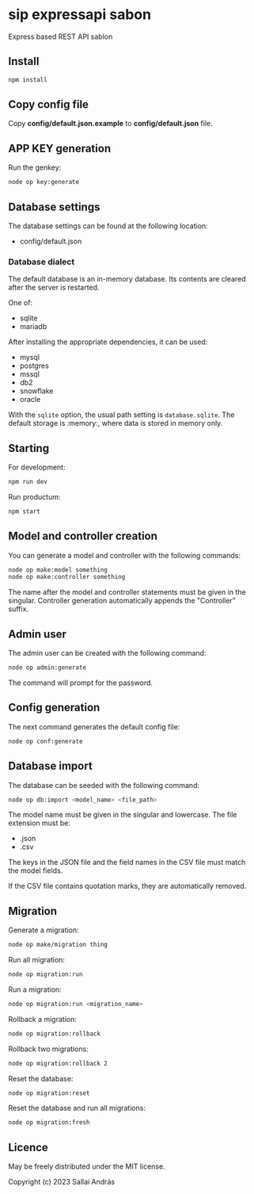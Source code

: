# sip expressapi sabon

Express based REST API sablon

## Install

```cmd
npm install
```

## Copy config file

Copy **config/default.json.example** to **config/default.json** file.

## APP KEY generation

Run the genkey:

```cmd
node op key:generate
```

## Database settings

The database settings can be found at the following location:

* config/default.json

### Database dialect

The default database is an in-memory database. Its contents are cleared after the server is restarted.

One of:

* sqlite
* mariadb

After installing the appropriate dependencies, it can be used:

* mysql
* postgres
* mssql
* db2
* snowflake
* oracle

With the `sqlite` option, the usual path setting is `database.sqlite`. The default storage is :memory:, where data is stored in memory only.

## Starting

For development:

```cmd
npm run dev
```

Run productum:

```cmd
npm start
```

## Model and controller creation

You can generate a model and controller with the following commands:

```bash
node op make:model something
node op make:controller something
```

The name after the model and controller statements must be given in the singular. Controller generation automatically appends the "Controller" suffix.

## Admin user

The admin user can be created with the following command:

```bash
node op admin:generate
```

The command will prompt for the password.

## Config generation

The next command generates the default config file:

```bash
node op conf:generate
```

## Database import

The database can be seeded with the following command:

```bash
node op db:import <model_name> <file_path>
```

The model name must be given in the singular and lowercase. The file extension must be:

* .json
* .csv

The keys in the JSON file and the field names in the CSV file must match the model fields.

If the CSV file contains quotation marks, they are automatically removed.

## Migration

Generate a migration:

```bash
node op make/migration thing
```

Run all migration:

```bash
node op migration:run
```

Run a migration:

```bash
node op migration:run <migration_name>
```

Rollback a migration:

```bash
node op migration:rollback
```

Rollback two migrations:

```bash
node op migration:rollback 2
```

Reset the database:

```bash
node op migration:reset
```

Reset the database and run all migrations:

```bash
node op migration:fresh
```

## Licence

May be freely distributed under the MIT license.

Copyright (c) 2023 Sallai András
